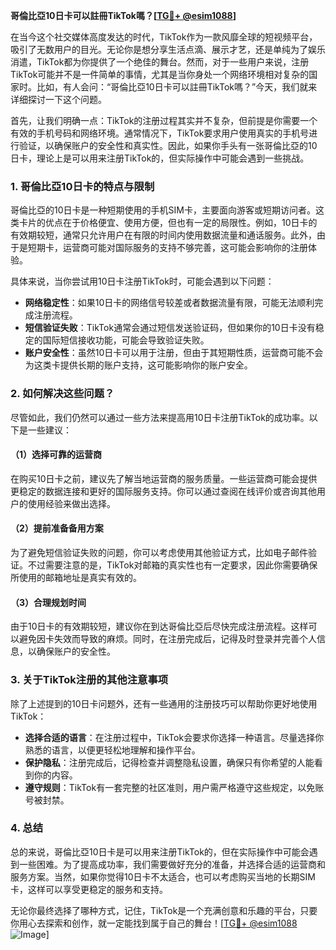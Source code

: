**哥倫比亞10日卡可以註冊TikTok嗎？[[TG💪+ @esim1088](https://t.me/s/esim1088)]**

在当今这个社交媒体高度发达的时代，TikTok作为一款风靡全球的短视频平台，吸引了无数用户的目光。无论你是想分享生活点滴、展示才艺，还是单纯为了娱乐消遣，TikTok都为你提供了一个绝佳的舞台。然而，对于一些用户来说，注册TikTok可能并不是一件简单的事情，尤其是当你身处一个网络环境相对复杂的国家时。比如，有人会问：“哥倫比亞10日卡可以註冊TikTok嗎？”今天，我们就来详细探讨一下这个问题。

首先，让我们明确一点：TikTok的注册过程其实并不复杂，但前提是你需要一个有效的手机号码和网络环境。通常情况下，TikTok要求用户使用真实的手机号进行验证，以确保账户的安全性和真实性。因此，如果你手头有一张哥倫比亞的10日卡，理论上是可以用来注册TikTok的，但实际操作中可能会遇到一些挑战。

### 1. **哥倫比亞10日卡的特点与限制**

哥倫比亞的10日卡是一种短期使用的手机SIM卡，主要面向游客或短期访问者。这类卡片的优点在于价格便宜、使用方便，但也有一定的局限性。例如，10日卡的有效期较短，通常只允许用户在有限的时间内使用数据流量和通话服务。此外，由于是短期卡，运营商可能对国际服务的支持不够完善，这可能会影响你的注册体验。

具体来说，当你尝试用10日卡注册TikTok时，可能会遇到以下问题：

- **网络稳定性**：如果10日卡的网络信号较差或者数据流量有限，可能无法顺利完成注册流程。
- **短信验证失败**：TikTok通常会通过短信发送验证码，但如果你的10日卡没有稳定的国际短信接收功能，可能会导致验证失败。
- **账户安全性**：虽然10日卡可以用于注册，但由于其短期性质，运营商可能不会为这类卡提供长期的账户支持，这可能影响你的账户安全。

### 2. **如何解决这些问题？**

尽管如此，我们仍然可以通过一些方法来提高用10日卡注册TikTok的成功率。以下是一些建议：

#### （1）选择可靠的运营商

在购买10日卡之前，建议先了解当地运营商的服务质量。一些运营商可能会提供更稳定的数据连接和更好的国际服务支持。你可以通过查阅在线评价或咨询其他用户的使用经验来做出选择。

#### （2）提前准备备用方案

为了避免短信验证失败的问题，你可以考虑使用其他验证方式，比如电子邮件验证。不过需要注意的是，TikTok对邮箱的真实性也有一定要求，因此你需要确保所使用的邮箱地址是真实有效的。

#### （3）合理规划时间

由于10日卡的有效期较短，建议你在到达哥倫比亞后尽快完成注册流程。这样可以避免因卡失效而导致的麻烦。同时，在注册完成后，记得及时登录并完善个人信息，以确保账户的安全性。

### 3. **关于TikTok注册的其他注意事项**

除了上述提到的10日卡问题外，还有一些通用的注册技巧可以帮助你更好地使用TikTok：

- **选择合适的语言**：在注册过程中，TikTok会要求你选择一种语言。尽量选择你熟悉的语言，以便更轻松地理解和操作平台。
- **保护隐私**：注册完成后，记得检查并调整隐私设置，确保只有你希望的人能看到你的内容。
- **遵守规则**：TikTok有一套完整的社区准则，用户需严格遵守这些规定，以免账号被封禁。

### 4. **总结**

总的来说，哥倫比亞10日卡是可以用来注册TikTok的，但在实际操作中可能会遇到一些困难。为了提高成功率，我们需要做好充分的准备，并选择合适的运营商和服务方案。当然，如果你觉得10日卡不太适合，也可以考虑购买当地的长期SIM卡，这样可以享受更稳定的服务和支持。

无论你最终选择了哪种方式，记住，TikTok是一个充满创意和乐趣的平台，只要你用心去探索和创作，就一定能找到属于自己的舞台！[[TG💪+ @esim1088](https://t.me/s/esim1088) ![Image](https://i.postimg.cc/4NQfJmqS/Snipaste-2025-05-13-00-14-12.png)]